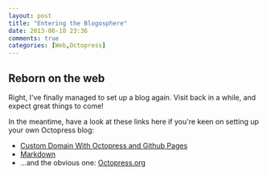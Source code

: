 ```yaml
---
layout: post
title: "Entering the Blogosphere"
date: 2013-06-10 23:36
comments: true
categories: [Web,Octopress]
---
```


## Reborn on the web
Right, I've finally managed to set up a blog again. Visit back in a while, and expect great things to come!

In the meantime, have a look at these links here if you're keen on setting up your own Octopress blog:

* [Custom Domain With Octopress and Github Pages](http://robdodson.me/blog/2012/04/30/custom-domain-with-octopress-and-github-pages/)
* [Markdown](http://support.mashery.com/docs/customizing_your_portal/Markdown_Cheat_Sheet)
* ...and the obvious one: [Octopress.org](http://octopress.org/)